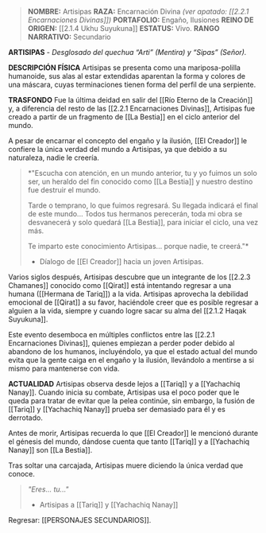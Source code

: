 > **NOMBRE:** Artisipas
> **RAZA:** Encarnación Divina *(ver apatado: [[2.2.1 Encarnaciones Divinas]])*
> **PORTAFOLIO:** Engaño, Ilusiones
> **REINO DE ORIGEN:** [[2.1.4 Ukhu Suyukuna]]
> **ESTATUS:** Vivo.
> **RANGO NARRATIVO:** Secundario

**ARTISIPAS** - _Desglosado del quechua “Arti” (Mentira) y “Sipas” (Señor)._

**DESCRIPCIÓN FÍSICA**
Artisipas se presenta como una mariposa-polilla humanoide, sus alas al estar extendidas aparentan la forma y colores de una máscara, cuyas terminaciones tienen forma del perfil de una serpiente.

**TRASFONDO**
Fue la última deidad en salir del [[Río Eterno de la Creación]] y, a diferencia del resto de las [[2.2.1 Encarnaciones Divinas]], Artisipas fue creado a partir de un fragmento de [[La Bestia]] en el ciclo anterior del mundo.

A pesar de encarnar el concepto del engaño y la ilusión, [[El Creador]] le confiere la única verdad del mundo a Artisipas, ya que debido a su naturaleza, nadie le creería.

> *"Escucha con atención, en un mundo anterior, tu y yo fuimos un solo ser, un heraldo del fin conocido como [[La Bestia]] y nuestro destino fue destruir el mundo.
> 
> Tarde o temprano, lo que fuimos regresará. Su llegada indicará el final de este mundo... Todos tus hermanos perecerán, toda mi obra se desvanecerá y solo quedará [[La Bestia]], para iniciar el ciclo, una vez más.
> 
> Te imparto este conocimiento Artisipas... porque nadie, te creerá."*
> - Díalogo de [[El Creador]] hacia un joven Artisipas.

Varios siglos después, Artisipas descubre que un integrante de los [[2.2.3 Chamanes]] conocido como [[Qirat]] está intentando regresar a una humana ([[Hermana de Tariq]]) a la vida. Artisipas aprovecha la debilidad emocional de [[Qirat]] a su favor, haciéndole creer que es posible regresar a alguien a la vida, siempre y cuando logre sacar su alma del [[2.1.2 Haqak Suyukuna]].

Este evento desemboca en múltiples conflictos entre las [[2.2.1 Encarnaciones Divinas]], quienes empiezan a perder poder debido al abandono de los humanos, incluyéndolo, ya que el estado actual del mundo evita que la gente caiga en el engaño y la ilusión, llevándolo a mentirse a si mismo para mantenerse con vida.

**ACTUALIDAD**
Artisipas observa desde lejos a [[Tariq]] y a [[Yachachiq Nanay]]. Cuando inicia su combate, Artisipas usa el poco poder que le queda para tratar de evitar que la pelea continúe, sin embargo, la fusión de [[Tariq]] y [[Yachachiq Nanay]] prueba ser demasiado para él y es derrotado.

Antes de morir, Artisipas recuerda lo que [[El Creador]] le mencionó durante el génesis del mundo, dándose cuenta que tanto [[Tariq]] y a [[Yachachiq Nanay]] son [[La Bestia]].

Tras soltar una carcajada, Artisipas muere diciendo la única verdad que conoce.

> *"Eres... tu..."*
> - Artisipas a [[Tariq]] y [[Yachachiq Nanay]]

Regresar: [[PERSONAJES SECUNDARIOS]].